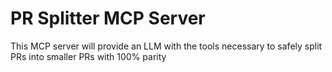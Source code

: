 # PR Splitter MCP Server

This MCP server will provide an LLM with the tools necessary to safely split PRs into smaller PRs with 100% parity
